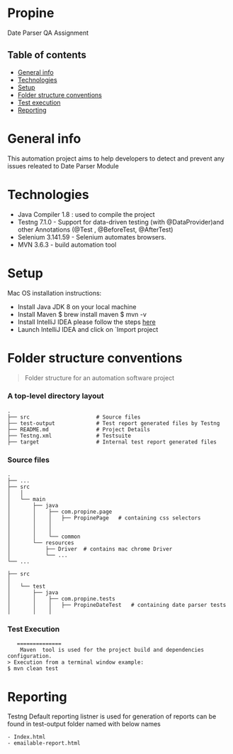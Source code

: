 # Propine
Date Parser QA Assignment

## Table of contents
* [General info](#general-info)
* [Technologies](#technologies)
* [Setup](#setup)
* [Folder structure conventions](#folder-structure-conventions)
* [Test execution](#test-execution)
* [Reporting](#reporting)

General info
============
This automation project aims to help developers to detect and prevent any issues releated to Date Parser Module

Technologies
============
- Java Compiler 1.8 : used to compile the project
- Testng 7.1.0 - Support for data-driven testing (with @DataProvider)and other Annotations (@Test , @BeforeTest, @AfterTest)
- Selenium 3.141.59 - Selenium automates browsers.
- MVN  3.6.3 - build automation tool

Setup
=====
Mac OS installation instructions:
* Install Java JDK 8 on your local machine
* Install Maven
$ brew install maven
$ mvn -v
* Install IntelliJ IDEA please follow the steps [here](https://www.jetbrains.com/idea/)
* Launch IntelliJ IDEA and click on `Import project

Folder structure conventions
============================

> Folder structure for an automation software project

### A top-level directory layout
    .
    ├── src                     # Source files
    ├── test-output             # Test report generated files by Testng
    ├── README.md               # Project Details
    ├── Testng.xml              # Testsuite
    ├── target                  # Internal test report generated files

### Source files
    .
    ├── ...
    ├── src
    │   │
    │   └── main
    │       ├── java
    │       │    ├── com.propine.page
    │       │    │   ├── PropinePage   # containing css selectors
    │       │    │
    │       │    │
    │       │    └── common
    │       └── resources
    │           ├── Driver  # contains mac chrome Driver
    │           └── ...
    └── ...

    ├── src
    │
    │   └── test
    │       ├── java
    │       │    ├── com.propine.tests
    │       │    │   ├── PropineDateTest   # containing date parser tests
    │       │    │


   ### Test Execution
       ==============
        Maven  tool is used for the project build and dependencies configuration.
    > Execution from a terminal window example:
    $ mvn clean test

   Reporting
   =========
   Testng Default reporting listner is used for generation of reports can be found  in test-output folder  named with below names
   
    - Index.html
    - emailable-report.html
